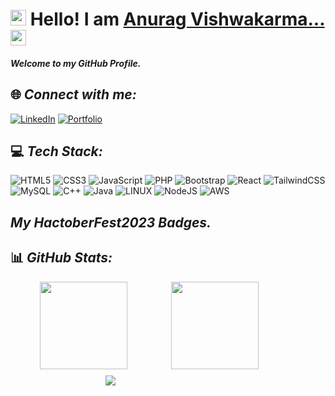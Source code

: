 # <img src='https://citiwebcast.web.app/favicon.ico' width='25px' /> Hello! I am [Anurag Vishwakarma...](https://vcma.rf.gd/Portfolio/) <img src="https://media.giphy.com/media/hvRJCLFzcasrR4ia7z/giphy.gif" height="25px">

#### _Welcome to my GitHub Profile._

<!-- [![Author] Created by: [Anurag Vishwakarma](https://github.com/vishanurag) 

## About Me

- I am currently pursuring Diploma in Computer Science & Engineering from Dr. B.R. Ambedkar Polytechnic College, Gwalior.
- I am currently in my 3rd year of Diploma course.
- I mainly use to learn Web Development & also try to solve some DSA problems on weekends.
- I am trying to learn new things on the regular basis.

## _[My Portfolio](https://vcma.rf.gd/Portfolio)._
-->
## 🌐 _Connect with me:_

 [![LinkedIn](https://img.shields.io/badge/Linkedin-%231572B6.svg?style=for-the-badge&logo=Linkedin&logoColor=white)](https://linkedin.com/in/anuragvishwakarma/) [![Portfolio](https://img.shields.io/badge/Portfolio-%2310f.svg?style=for-the-badge&logo=&logoColor=white)](https://vishanurag.github.io/)


## 💻 _Tech Stack:_

 ![HTML5](https://img.shields.io/badge/html5-%23E34F26.svg?style=for-the-badge&logo=html5&logoColor=white) ![CSS3](https://img.shields.io/badge/css3-%231572B6.svg?style=for-the-badge&logo=css3&logoColor=white) ![JavaScript](https://img.shields.io/badge/javascript-%23323330.svg?style=for-the-badge&logo=javascript&logoColor=%23F7DF1E) ![PHP](https://img.shields.io/badge/php-%23777BB4.svg?style=for-the-badge&logo=php&logoColor=white) ![Bootstrap](https://img.shields.io/badge/bootstrap-%23563D7C.svg?style=for-the-badge&logo=bootstrap&logoColor=white) ![React](https://img.shields.io/badge/react-%2320232a.svg?style=for-the-badge&logo=react&logoColor=%2361DAFB) ![TailwindCSS](https://img.shields.io/badge/tailwindcss-%2338B2AC.svg?style=for-the-badge&logo=tailwind-css&logoColor=white)  ![MySQL](https://img.shields.io/badge/mysql-%2300f.svg?style=for-the-badge&logo=mysql&logoColor=white) ![C++](https://img.shields.io/badge/C++-%2310f.svg?style=for-the-badge&logo=Cplusplus&logoColor=white) ![Java](https://img.shields.io/badge/Java-%8310f.svg?style=for-the-badge&logo=java&logoColor=white) ![LINUX](https://img.shields.io/badge/Linux-FCC624?style=for-the-badge&logo=linux&logoColor=black) ![NodeJS](https://img.shields.io/badge/node.js-6DA55F?style=for-the-badge&logo=node.js&logoColor=white) ![AWS](https://img.shields.io/badge/AWS-%23FF9900.svg?style=for-the-badge&logo=amazon-aws&logoColor=white)

<!--
## _GSSOC(24) Badges_ 🪶
<div style='display:flex; align-items:center; gap: 10px;' align='center'>
<img src="https://raw.githubusercontent.com/girlscript/gssoc-website-new/main/public/badges/postman.png" width="100px" height="100px" />
  <img src="https://github.com/girlscript/gssoc-website-new/blob/main/public/badges/1.png" width="100px" height="100px" />
  <img src="https://github.com/girlscript/gssoc-website-new/blob/main/public/badges/2.png" width="100px" height="100px" />
  <img src="https://github.com/girlscript/gssoc-website-new/blob/main/public/badges/3.png" width="100px" height="100px" />
  <img src="https://github.com/girlscript/gssoc-website-new/blob/main/public/badges/4.png" width="100px" height="100px" />
  <img src="https://github.com/girlscript/gssoc-website-new/blob/main/public/badges/5.png" width="100px" height="100px" />
  <img src="https://github.com/girlscript/gssoc-website-new/blob/main/public/badges/6.png" width="100px" height="100px" />
<!--  <img src="https://github.com/girlscript/gssoc-website-new/blob/main/public/badges/7.png" width="100px" height="100px" />
  <img src="https://github.com/girlscript/gssoc-website-new/blob/main/public/badges/8.png" width="100px" height="100px" /> -->
</div>

## _My HactoberFest2023 Badges._

<!--
[![An image of @vishanurag's Holopin badges, which is a link to view their full Holopin profile](https://holopin.me/vishanurag)](https://holopin.io/@vishanurag)
++++++
<div style='display:flex; align-items:center; ' align='center'>
<a  href="https://holopin.me/@vishanurag" ><img src="https://camo.githubusercontent.com/30d9c4e613cd3a3eecf7d7bf2bf24366e703605415e40e0e209314cd0849b856/68747470733a2f2f686f6c6f70696e2e6d652f76697368616e75726167" style="border-radius: 5%; max-height: 200px " /> </a>
</div>
-->


## 📊 _GitHub Stats:_
<div style="display: flex; flex-wrap: wrap; gap: 10px; align-items: center; justify-content: center;">
<img src="https://github-readme-streak-stats.herokuapp.com/?user=vishanurag&theme=dark&hide_border=false" height="140px"  style="min-width: 200px"> <img src="https://github-readme-stats.vercel.app/api?username=vishanurag&theme=dark&hide_border=false&include_all_commits=false&count_private=false" height="140px"  style="min-width: 200px" >  <img src="https://github-readme-stats.vercel.app/api/top-langs/?username=vishanurag&theme=dark&hide_border=false&include_all_commits=false&count_private=false&layout=compact"   style="min-width: 200px">
</div>
<!--
![](https://github-readme-streak-stats.herokuapp.com/?user=vishanurag&theme=dark&hide_border=false) ![](https://github-readme-stats.vercel.app/api/top-langs/?username=vishanurag&theme=dark&hide_border=false&include_all_commits=false&count_private=false&layout=compact) ![](https://github-readme-stats.vercel.app/api?username=vishanurag&theme=dark&hide_border=false&include_all_commits=false&count_private=false)


### 🔝 Top Contributed Repo

![](https://github-contributor-stats.vercel.app/api?username=vishanurag&limit=5&theme=tokyonight&combine_all_yearly_contributions=true)

-->

[![](https://visitcount.itsvg.in/api?id=vishanurag&icon=0&color=0)](https://visitcount.itsvg.in)

